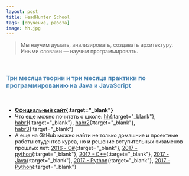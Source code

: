 ```yaml
---
layout: post 
title: HeadHunter School
tags: [обучение, работа]
image: hh.jpg
---
```


>Мы научим думать, анализировать, создавать архитектуру. Иными словами — научим программировать.

<!--excerpt-->

<br/>
<h3 style="color: #4b86b4;">Три месяца теории и три месяца практики по программированию на Java и JavaScript</h3>
<br/>

* **[Официальный сайт](https://school.hh.ru){:target="_blank"}**
* Что еще можно почитать о школе: [hh](https://hh.ru/article/312202){:target="_blank"}, [habr1](https://habr.com/company/hh/blog/342942/){:target="_blank"}, [habr2](https://habr.com/company/hh/blog/309270/){:target="_blank"}, [habr3](https://habr.com/post/155015/){:target="_blank"}
* А еще на GitHub можно найти не только домашние и проектные работы студентов курса, но и решение вступительных экзаменов прошлых лет: [2016 - C#](https://github.com/seriousbox/school-hh){:target="_blank"}, [2017 - python](https://github.com/HYuHY/Programming_school_HH){:target="_blank"}, [2017 - C++](https://github.com/duran-duran/hh-test/tree/master/src){:target="_blank"}, [2017 - Java](https://github.com/viktkurl/taskshh/tree/master/src){:target="_blank"}, [2017 - Python](https://github.com/razorkam/HH-school-challenge-2017){:target="_blank"}, [2017 - Python](https://github.com/bvc3at/HHschool_2R){:target="_blank"}